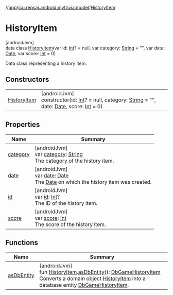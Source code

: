 //[app](../../../index.md)/[icu.repsaj.android.mytrivia.model](../index.md)/[HistoryItem](index.md)

# HistoryItem

[androidJvm]\
data class [HistoryItem](index.md)(var
id: [Int](https://kotlinlang.org/api/latest/jvm/stdlib/kotlin/-int/index.html)? = null, var
category: [String](https://kotlinlang.org/api/latest/jvm/stdlib/kotlin/-string/index.html) =
&quot;&quot;, var date: [Date](https://developer.android.com/reference/kotlin/java/util/Date.html),
var score: [Int](https://kotlinlang.org/api/latest/jvm/stdlib/kotlin/-int/index.html) = 0)

Data class representing a history item.

## Constructors

|                                 |                                                                                                                                                                                                                                                                                                                                                                                                         |
|---------------------------------|---------------------------------------------------------------------------------------------------------------------------------------------------------------------------------------------------------------------------------------------------------------------------------------------------------------------------------------------------------------------------------------------------------|
| [HistoryItem](-history-item.md) | [androidJvm]<br>constructor(id: [Int](https://kotlinlang.org/api/latest/jvm/stdlib/kotlin/-int/index.html)? = null, category: [String](https://kotlinlang.org/api/latest/jvm/stdlib/kotlin/-string/index.html) = &quot;&quot;, date: [Date](https://developer.android.com/reference/kotlin/java/util/Date.html), score: [Int](https://kotlinlang.org/api/latest/jvm/stdlib/kotlin/-int/index.html) = 0) |

## Properties

| Name                    | Summary                                                                                                                                                                                                                                  |
|-------------------------|------------------------------------------------------------------------------------------------------------------------------------------------------------------------------------------------------------------------------------------|
| [category](category.md) | [androidJvm]<br>var [category](category.md): [String](https://kotlinlang.org/api/latest/jvm/stdlib/kotlin/-string/index.html)<br>The category of the history item.                                                                       |
| [date](date.md)         | [androidJvm]<br>var [date](date.md): [Date](https://developer.android.com/reference/kotlin/java/util/Date.html)<br>The [Date](https://developer.android.com/reference/kotlin/java/util/Date.html) on which the history item was created. |
| [id](id.md)             | [androidJvm]<br>var [id](id.md): [Int](https://kotlinlang.org/api/latest/jvm/stdlib/kotlin/-int/index.html)?<br>The ID of the history item.                                                                                              |
| [score](score.md)       | [androidJvm]<br>var [score](score.md): [Int](https://kotlinlang.org/api/latest/jvm/stdlib/kotlin/-int/index.html)<br>The score of the history item.                                                                                      |

## Functions

| Name                                                                                   | Summary                                                                                                                                                                                                                                                                                                                                                                                                                                     |
|----------------------------------------------------------------------------------------|---------------------------------------------------------------------------------------------------------------------------------------------------------------------------------------------------------------------------------------------------------------------------------------------------------------------------------------------------------------------------------------------------------------------------------------------|
| [asDbEntity](../../icu.repsaj.android.mytrivia.data.database.entities/as-db-entity.md) | [androidJvm]<br>fun [HistoryItem](index.md).[asDbEntity](../../icu.repsaj.android.mytrivia.data.database.entities/as-db-entity.md)(): [DbGameHistoryItem](../../icu.repsaj.android.mytrivia.data.database.entities/-db-game-history-item/index.md)<br>Converts a domain object [HistoryItem](index.md) into a database entity [DbGameHistoryItem](../../icu.repsaj.android.mytrivia.data.database.entities/-db-game-history-item/index.md). |
